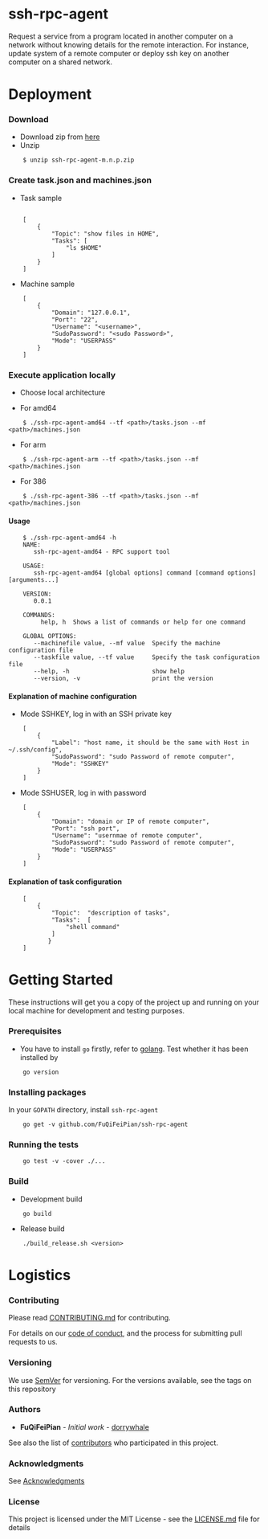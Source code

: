 # ssh-rpc-agent 

 Request a service from a program located in another computer on a network without knowing details for the remote interaction. For instance, update system of a remote computer or deploy ssh key on another computer on a shared network. 

# Deployment

### Download 

* Download zip from [here](https://github.com/FuQiFeiPian/ssh-rpc-agent/releases)
* Unzip

```
	$ unzip ssh-rpc-agent-m.n.p.zip
```

### Create task.json and machines.json 

* Task sample

```
	
	[
		{
			"Topic": "show files in HOME",
			"Tasks": [
				"ls $HOME"
			]
		}
	] 

```

* Machine sample
```
	[
		{
			"Domain": "127.0.0.1",
			"Port": "22",
			"Username": "<username>",
			"SudoPassword": "<sudo Password>",
			"Mode": "USERPASS"
		}
	] 
```

### Execute application locally

* Choose local architecture

* For amd64

```
	$ ./ssh-rpc-agent-amd64 --tf <path>/tasks.json --mf <path>/machines.json
```

* For arm

```
	$ ./ssh-rpc-agent-arm --tf <path>/tasks.json --mf <path>/machines.json
```

* For 386

```
	$ ./ssh-rpc-agent-386 --tf <path>/tasks.json --mf <path>/machines.json
```

#### Usage

```
	$ ./ssh-rpc-agent-amd64 -h
	NAME:
	   ssh-rpc-agent-amd64 - RPC support tool

	USAGE:
	   ssh-rpc-agent-amd64 [global options] command [command options] [arguments...]

	VERSION:
	   0.0.1

	COMMANDS:
	     help, h  Shows a list of commands or help for one command

	GLOBAL OPTIONS:
	   --machinefile value, --mf value  Specify the machine configuration file
	   --taskfile value, --tf value     Specify the task configuration file
	   --help, -h                       show help
	   --version, -v                    print the version
```

#### Explanation of machine configuration

* Mode SSHKEY, log in with an SSH private key 

```
	[
		{
			"Label": "host name, it should be the same with Host in ~/.ssh/config",
			"SudoPassword": "sudo Password of remote computer",
			"Mode": "SSHKEY"
		}
	] 
```

* Mode SSHUSER, log in with password

```
	[
		{
			"Domain": "domain or IP of remote computer",
			"Port": "ssh port",
			"Username": "usernmae of remote computer",
			"SudoPassword": "sudo Password of remote computer",
			"Mode": "USERPASS"
		}
	] 
```

		

#### Explanation of task configuration
```
	[
		{
	 	   	"Topic":  "description of tasks",
			"Tasks":  [
				"shell command"
			]
	 	   }
	]
```


# Getting Started

These instructions will get you a copy of the project up and running on your local machine for development and testing purposes. 

### Prerequisites

* You have to install `go` firstly, refer to [golang](https://golang.org/doc/install). Test whether it has been installed by

```
	go version
```

### Installing packages

In your `GOPATH` directory, install `ssh-rpc-agent`

```
	go get -v github.com/FuQiFeiPian/ssh-rpc-agent
```

### Running the tests

```
	go test -v -cover ./...
```

### Build

* Development build

```
	go build
```

* Release build

```
	./build_release.sh <version>
```


# Logistics

### Contributing

Please read [CONTRIBUTING.md](https://github.com/FuQiFeiPian/ssh-rpc-agent/blob/master/docs/CONTRIBUTING.md) for contributing.

For details on our [code of conduct](https://github.com/FuQiFeiPian/ssh-rpc-agent/blob/master/docs/CODE_OF_CONDUCT.md), and the process for submitting pull requests to us.

### Versioning

We use [SemVer](http://semver.org/) for versioning. For the versions available, see the tags on this repository

### Authors

* **FuQiFeiPian** - *Initial work* - [dorrywhale](https://github.com/dorrywhale)

See also the list of [contributors](https://github.com/FuQiFeiPian/ssh-rpc-agent/graphs/contributors) who participated in this project.

### Acknowledgments

See [Acknowledgments](https://github.com/FuQiFeiPian/ssh-rpc-agent/blob/master/docs/ACKNOWLEDGMENTS.md)


### License

This project is licensed under the MIT License - see the [LICENSE.md](https://github.com/FuQiFeiPian/ssh-rpc-agent/blob/master/LICENSE.md) file for details


